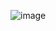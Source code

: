 ![image](https://github.com/anushkadeshpande/js-scratchpad/assets/53345232/130ffff3-9b57-4411-b732-c94bf4679401)

